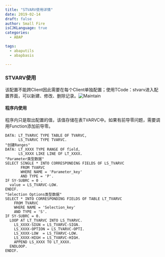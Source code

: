 ```yaml
---
title: "STVARV使用详情"
date: 2019-02-14
draft: false
author: Small Fire
isCJKLanguage: true
categories: 
  - ABAP

tags: 
  - abaputils
  - abapbasis

---
```


### STVARV使用

​	该配置不能跨Client因此需要在每个Client单独配置；使用TCode：stvarv进入配置界面，可以新建、修改、删除记录。![Maintain](/images/ABAP/Stvarv.png)

#### 程序内使用

​	程序内只是取出配置的值，该值存储在表TVARVC中。如果有前导零问题，需要调用Function添加前导零。

```JS
DATA: LT_TVARVC TYPE TABLE OF TVARVC,
      LS_TVARVC TYPE TVARVC.
"创建Ranges"
DATA: LT_XXXX TYPE RANGE OF field,
      LS_XXXX LIKE LINE OF LT_XXXX.
"Parameter类型数据"
SELECT SINGLE * INTO CORRESPONDING FIELDS OF LS_TVARVC
       FROM TVARVC
       WHERE NAME = 'Parameter_key'
       AND TYPE = 'P'.
IF SY-SUBRC = 0 .
  value = LS_TVARVC-LOW.
ENDIF.
"Selection Options类型数据"
SELECT * INTO CORRESPONDING FIELDS OF TABLE LT_TVARVC
	FROM TVARVC
    WHERE NAME = 'Selection_key'
    AND TYPE = 'S'.
IF SY-SUBRC = 0.
  LOOP AT LT_TVARVC INTO LS_TVARVC.
    LS_XXXX-SIGN = LS_TVARVC-SIGN.
    LS_XXXX-OPTION = LS_TVARVC-OPTI.
  	LS_XXXX-LOW  = LS_TVARVC-LOW.
    LS_XXXX-HIGH = LS_TVARVC-HIGH.
    APPEND LS_XXXX TO LT_XXXX.
  ENDLOOP.
ENDIF.
```
